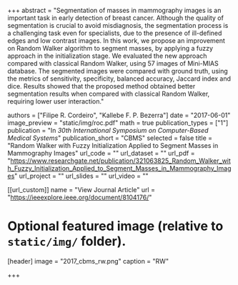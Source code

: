 +++
abstract = "Segmentation of masses in mammography images is an important task in early detection of breast cancer. Although the quality of segmentation is crucial to avoid misdiagnosis, the segmentation process is a challenging task even for specialists, due to the presence of ill-defined edges and low contrast images. In this work, we propose an improvement on Random Walker algorithm to segment masses, by applying a fuzzy approach in the initialization stage. We evaluated the new approach compared with classical Random Walker, using 57 images of Mini-MIAS database. The segmented images were compared with ground truth, using the metrics of sensitivity, specificity, balanced accuracy, Jaccard index and dice. Results showed that the proposed method obtained better segmentation results when compared with classical Random Walker, requiring lower user interaction."

authors = ["Filipe R. Cordeiro", "Kallebe F. P. Bezerra"]
date = "2017-06-01"
image_preview = "static/img/roc.pdf"
math = true
publication_types = ["1"]
publication = "In *30th International Symposium on Computer-Based Medical Systems*"
publication_short = "CBMS"
selected = false
title = "Random Walker with Fuzzy Initialization Applied to Segment Masses in Mammography Images"
url_code = ""
url_dataset = ""
url_pdf = "https://www.researchgate.net/publication/321063825_Random_Walker_with_Fuzzy_Initialization_Applied_to_Segment_Masses_in_Mammography_Images"
url_project = ""
url_slides = ""
url_video = ""

[[url_custom]]
name = "View Journal Article"
url = "https://ieeexplore.ieee.org/document/8104176/"

# Optional featured image (relative to `static/img/` folder).
[header]
image = "2017_cbms_rw.png"
caption = "RW"

+++

